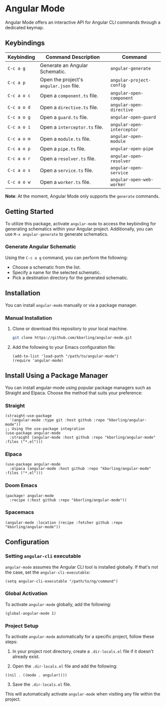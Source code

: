 # Angular Mode

Angular Mode offers an interactive API for Angular CLI commands through a dedicated keymap.

## Keybindings

| Keybinding  | Command Description                     | Command                    |
|-------------|-----------------------------------------|----------------------------|
| `C-c a g`   | Generate an Angular Schematic.          | `angular-generate`         |
| `C-c a p`   | Open the project's `angular.json` file. | `angular-project-config`   |
| `C-c a o c` | Open a `component.ts` file.             | `angular-open-component`   |
| `C-c a o d` | Open a `directive.ts` file.             | `angular-open-directive`   |
| `C-c a o g` | Open a `guard.ts` file.                 | `angular-open-guard`       |
| `C-c a o i` | Open a `interceptor.ts` file.           | `angular-open-interceptor` |
| `C-c a o m` | Open a `module.ts` file.                | `angular-open-module`      |
| `C-c a o p` | Open a `pipe.ts` file.                  | `angular-open-pipe`        |
| `C-c a o r` | Open a `resolver.ts` file.              | `angular-open-resolver`    |
| `C-c a o s` | Open a `service.ts` file.               | `angular-open-service`     |
| `C-c a o w` | Open a `worker.ts` file.                | `angular-open-web-worker`  |

**Note**: At the moment, Angular Mode only supports the `generate` commands.

## Getting Started

To utilize this package, activate `angular-mode` to access the keybinding for generating schematics within your Angular project. Additionally, you can use `M-x angular-generate` to generate schematics.

### Generate Angular Schematic

Using the `C-c a g` command, you can perform the following:

- Choose a schematic from the list.
- Specify a name for the selected schematic.
- Pick a destination directory for the generated schematic.

## Installation

You can install `angular-mode` manually or via a package manager.

### Manual Installation

1. Clone or download this repository to your local machine.

   ```sh
   git clone https://github.com/kborling/angular-mode.git
   ```

2. Add the following to your Emacs configuration file:

   ```elisp
   (add-to-list 'load-path "/path/to/angular-mode")
   (require 'angular-mode)
   ```

## Install Using a Package Manager
You can install angular-mode using popular package managers such as Straight and Elpaca. Choose the method that suits your preference:

### Straight
```elisp
(straight-use-package
  '(angular-mode :type git :host github :repo "kborling/angular-mode"))
;; Using the use-package integration
(use-package angular-mode
  :straight (angular-mode :host github :repo "kborling/angular-mode" :files ("*.el")))
```

### Elpaca
```elisp
(use-package angular-mode
  :elpaca (angular-mode :host github :repo "kborling/angular-mode" :files ("*.el")))
```

### Doom Emacs
```elisp
(package! angular-mode
  :recipe (:host github :repo "kborling/angular-mode"))
```

### Spacemacs
```elisp
(angular-mode :location (recipe :fetcher github :repo "kborling/angular-mode"))
```

## Configuration

### Setting `angular-cli` executable

`angular-mode` assumes the Angular CLI tool is installed globally. If that's not the case, set the `angular-cli-executable`:

```elisp
(setq angular-cli-executable "/path/to/ng/command")
```

### Global Activation
To activate `angular-mode` globally, add the following:
```elisp
(global-angular-mode 1)
```

### Project Setup
To activate `angular-mode` automatically for a specific project, follow these steps:

1. In your project root directory, create a `.dir-locals.el` file if it doesn't already exist.

2. Open the `.dir-locals.el` file and add the following:

```elisp
((nil . ((mode . angular))))
```

3. Save the `.dir-locals.el` file.

This will automatically activate `angular-mode` when visiting any file within the project.
